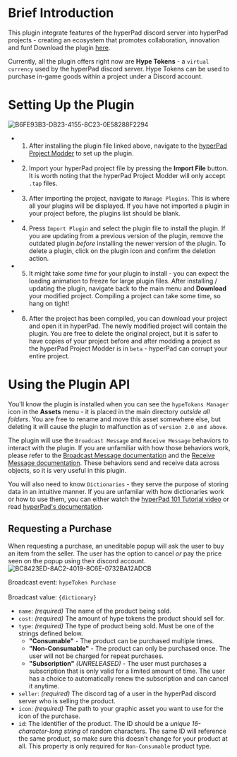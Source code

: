 # Brief Introduction
This plugin integrate features of the hyperPad discord server into hyperPad projects - creating an ecosystem that promotes collaboration, innovation and fun!
Download the plugin [here](https://raw.githubusercontent.com/RXCodes/hyperAuth-Integrator/main/hypeToken%20Integrator.plugin).

Currently, all the plugin offers right now are **Hype Tokens** - a `virtual currency` used by the hyperPad discord server. Hype Tokens can be used to purchase in-game goods within a project under a Discord account.

# Setting Up the Plugin
![B6FE93B3-DB23-4155-8C23-0E58288F2294](https://user-images.githubusercontent.com/61912060/174915536-432f9976-8987-4762-bf3c-35efb5186a12.jpeg)


- 1. After installing the plugin file linked above, navigate to the [hyperPad Project Modder](https://rxcodes.github.io/hyperPad-Project-Modder/) to set up the plugin.

- 2. Import your hyperPad project file by pressing the **Import File** button. It is worth noting that the hyperPad Project Modder will only accept `.tap` files.

- 3. After importing the project, navigate to `Manage Plugins`. This is where all your plugins will be displayed. If you have not imported a plugin in your project before, the plugins list should be blank.

- 4. Press `Import Plugin` and select the plugin file to install the plugin. If you are updating from a previous version of the plugin, remove the outdated plugin *before* installing the newer version of the plugin. To delete a plugin, click on the plugin icon and confirm the deletion action.

- 5. It might take *some time* for your plugin to install - you can expect the loading animation to freeze for large plugin files. After installing / updating the plugin, navigate back to the main menu and **Download** your modified project. Compiling a project can take some time, so hang on tight!

- 6. After the project has been compiled, you can download your project and open it in hyperPad. The newly modified project will contain the plugin. You are free to delete the original project, but it is safer to have copies of your project before and after modding a project as the hyperPad Project Modder is in `beta` - hyperPad can corrupt your entire project.<br>

# Using the Plugin API
You'll know the plugin is installed when you can see the `hypeTokens Manager` icon in the **Assets** menu - it is placed in the main directory *outside all folders*. You are free to rename and move this asset somewhere else, but deleting it will cause the plugin to malfunction as of `version 2.0 and above`.

The plugin will use the `Broadcast Message` and `Receive Message` behaviors to interact with the plugin. If you are unfamiliar with how those behaviors work, please refer to the [Broadcast Message documentation](https://hyperpad.zendesk.com/hc/en-us/articles/360016293712) and the [Receive Message documentation](https://hyperpad.zendesk.com/hc/en-us/articles/360016294052-Receive-Message). These behaviors send and receive data across objects, so it is very useful in this plugin.

You will also need to know `Dictionaries` - they serve the purpose of storing data in an intuitive manner. If you are unfamilar with how dictionaries work or how to use them, you can either watch the [hyperPad 101 Tutorial video](https://youtu.be/ln5JYzhAE9I) or read [hyperPad's documentation](https://hyperpad.zendesk.com/hc/en-us/articles/360016300172-Dictionary).

## Requesting a Purchase
When requesting a purchase, an uneditable popup will ask the user to buy an item from the seller. The user has the option to cancel *or* pay the price seen on the popup using their discord account.
![BC8423ED-8AC2-4019-8C6E-0732BA12ADCB](https://user-images.githubusercontent.com/61912060/174916859-d5f8ce7c-731c-42d1-becd-e851b3e05e0e.jpeg)

Broadcast event: `hypeToken Purchase`<br><br>
Broadcast value: `{dictionary}`
  - `name`: *(required)* The name of the product being sold.
  - `cost`: *(required)* The amount of hype tokens the product should sell for.
  - `type`: *(required)* The type of product being sold. Must be one of the strings defined below.
    - **"Consumable"** - The product can be purchased multiple times.
    - **"Non-Consumable"** - The product can only be purchased once. The user will not be charged for repeat purchases.
    - **"Subscription"** *(UNRELEASED)* - The user must purchases a subscription that is only valid for a limited amount of time. The user has a choice to automatically renew the subscription and can cancel it anytime.
  - `seller`: *(required)* The discord tag of a user in the hyperPad discord server who is selling the product.
  - `icon`: *(required)* The path to your graphic asset you want to use for the icon of the purchase. 
  - `id`: The identifier of the product. The ID should be a *unique 16-character-long string* of random characters. The same ID will reference the same product, so make sure this doesn't change for your product at all. This property is only required for `Non-Consumable` product type.
